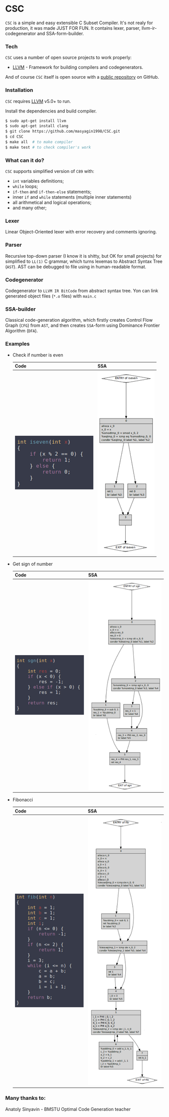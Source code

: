 # CSC
`CSC` is a simple and easy extensible C Subset Compiler. It's not realy for production, it was made JUST FOR FUN.
It contains lexer, parser, llvm-ir-codegenerator and SSA-form-builder.

### Tech

`CSC` uses a number of open source projects to work properly:

* [LLVM](https://llvm.org/) - Framework for building compilers and codegenerators.

And of course `CSC` itself is open source with a [public repository](https://github.com/masyagin1998/CSC)
 on GitHub.

### Installation

`CSC` requires [LLVM](https://llvm.org/) v5.0+ to run.

Install the dependencies and build compiler.

```sh
$ sudo apt-get install llvm
$ sudo apt-get install clang
$ git clone https://github.com/masyagin1998/CSC.git
$ cd CSC
$ make all  # to make compiler
$ make test # to check compiler's work
```

### What can it do?

`CSC` supports simplified version of `C89` with:
 - `int` variables definitions;
 - `while` loops;
 - `if-then` and `if-then-else` statements;
 - inner `if` and `while` statements (multiple inner statements)
 - all arithmetical and logical operations;
 - and many other;
 
### Lexer

Linear Object-Oriented lexer with error recovery and comments ignoring.

### Parser

Recursive top-down parser (I know it is shitty, but OK for small projects) for simplified to `LL(1)` C grammar, which turns lexemas to Abstract Syntax Tree (`AST`). AST can be debugged to file using in human-readable format.

### Codegenerator

Codegenerator to `LLVM IR BitCode` from abstract syntax tree. Yon can link generated object files (`*.o` files) with `main.c` 

### SSA-builder

Classical code-generation algorithm, which firstly creates Control Flow Graph (`CFG`) from `AST`, and then creates `SSA`-form using Dominance Frontier Algorithm (`DFA`).

### Examples

- Check if number is even

  |       Code                     |                SSA              |
  |--------------------------------|---------------------------------|
  | ![in](static/examples/01_in.jpg) | ![out](static/examples/01_out.jpg) |

- Get sign of number

  |       Code                     |                SSA              |
  |--------------------------------|---------------------------------|
  | ![in](static/examples/02_in.jpg) | ![out](static/examples/02_out.jpg) |

- Fibonacci

  |       Code                     |                SSA              |
  |--------------------------------|---------------------------------|
  | ![in](static/examples/03_in.jpg) | ![out](static/examples/03_out.jpg) |

### Many thanks to:
Anatoly Sinyavin - BMSTU Optimal Code Generation teacher
